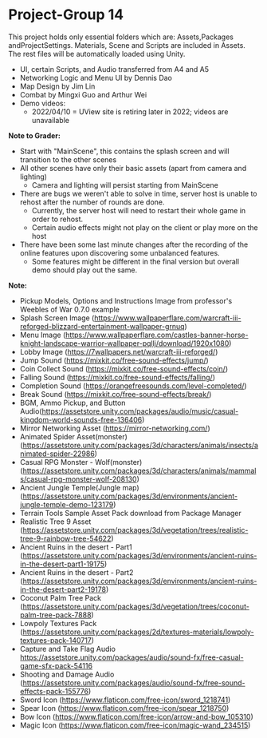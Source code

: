 # Project-Group 14
This project holds only essential folders which are: Assets,Packages andProjectSettings.
Materials, Scene and Scripts are included in Assets. The rest files will be automatically loaded using Unity.

- UI, certain Scripts, and Audio transferred from A4 and A5
- Networking Logic and Menu UI by Dennis Dao
- Map Design by Jim Lin
- Combat by Mingxi Guo and Arthur Wei
- Demo videos:
    - 2022/04/10 = UView site is retiring later in 2022; videos are unavailable

**Note to Grader:**
- Start with "MainScene", this contains the splash screen and will transition to the other scenes
- All other scenes have only their basic assets (apart from camera and lighting)
    - Camera and lighting will persist starting from MainScene
- There are bugs we weren't able to solve in time, server host is unable to rehost after the number of rounds are done.
    - Currently, the server host will need to restart their whole game in order to rehost.
    - Certain audio effects might not play on the client or play more on the host
- There have been some last minute changes after the recording of the online features upon discovering some unbalanced features.
    - Some features might be different in the final version but overall demo should play out the same.

**Note:** 
- Pickup Models, Options and Instructions Image from professor's Weebles of War 0.7.0 example
- Splash Screen Image (https://www.wallpaperflare.com/warcraft-iii-reforged-blizzard-entertainment-wallpaper-grnuq)
- Menu Image (https://www.wallpaperflare.com/castles-banner-horse-knight-landscape-warrior-wallpaper-pqllj/download/1920x1080)
- Lobby Image (https://7wallpapers.net/warcraft-iii-reforged/)
- Jump Sound (https://mixkit.co/free-sound-effects/jump/)
- Coin Collect Sound (https://mixkit.co/free-sound-effects/coin/)
- Falling Sound (https://mixkit.co/free-sound-effects/falling/)
- Completion Sound (https://orangefreesounds.com/level-completed/)
- Break Sound (https://mixkit.co/free-sound-effects/break/)
- BGM, Ammo Pickup, and Button Audio(https://assetstore.unity.com/packages/audio/music/casual-kingdom-world-sounds-free-136406)
- Mirror Networking Asset (https://mirror-networking.com/)
- Animated Spider Asset(monster) (https://assetstore.unity.com/packages/3d/characters/animals/insects/animated-spider-22986)
- Casual RPG Monster - Wolf(monster) (https://assetstore.unity.com/packages/3d/characters/animals/mammals/casual-rpg-monster-wolf-208130)
- Ancient Jungle Temple(Jungle map) (https://assetstore.unity.com/packages/3d/environments/ancient-jungle-temple-demo-123179)
- Terrain Tools Sample Asset Pack download from Package Manager
- Realistic Tree 9 Asset (https://assetstore.unity.com/packages/3d/vegetation/trees/realistic-tree-9-rainbow-tree-54622)
- Ancient Ruins in the desert - Part1 (https://assetstore.unity.com/packages/3d/environments/ancient-ruins-in-the-desert-part1-19175)
- Ancient Ruins in the desert - Part2 (https://assetstore.unity.com/packages/3d/environments/ancient-ruins-in-the-desert-part2-19178)
- Coconut Palm Tree Pack (https://assetstore.unity.com/packages/3d/vegetation/trees/coconut-palm-tree-pack-7888)
- Lowpoly Textures Pack (https://assetstore.unity.com/packages/2d/textures-materials/lowpoly-textures-pack-140717)
- Capture and Take Flag Audio https://assetstore.unity.com/packages/audio/sound-fx/free-casual-game-sfx-pack-54116
- Shooting and Damage Audio (https://assetstore.unity.com/packages/audio/sound-fx/free-sound-effects-pack-155776)
- Sword Icon (https://www.flaticon.com/free-icon/sword_1218741)
- Spear Icon (https://www.flaticon.com/free-icon/spear_1218750)
- Bow Icon (https://www.flaticon.com/free-icon/arrow-and-bow_105310)
- Magic Icon (https://www.flaticon.com/free-icon/magic-wand_234515)

